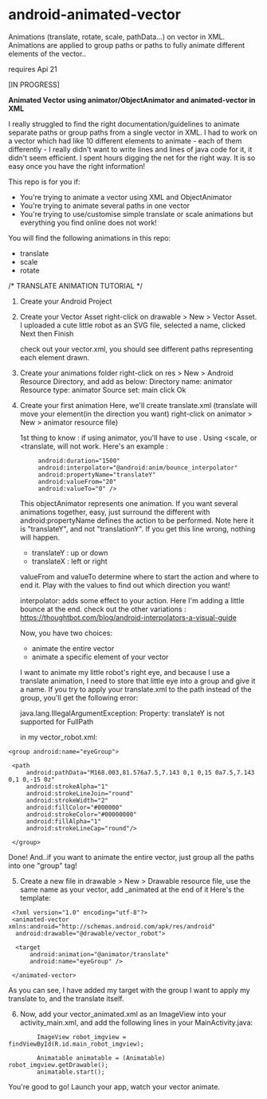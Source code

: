 # android-animated-vector
Animations (translate, rotate, scale, pathData...) on vector in XML. Animations are applied to group paths or paths to fully animate different elements of the vector..

<animated-vector/> requires Api 21

[IN PROGRESS]

<b>Animated Vector using animator/ObjectAnimator and animated-vector in XML</b>

I really struggled to find the right documentation/guidelines to animate separate paths or group paths from a single vector in XML.
I had to work on a vector which had like 10 different elements to animate - each of them differently - I really didn't want to write lines and lines of java code for it, it didn't seem efficient. I spent hours digging the net for the right way.
It is so easy once you have the right information!


This repo is for you if:
- You're trying to animate a vector using XML and ObjectAnimator
- You're trying to animate several paths in one vector
- You're trying to use/customise simple translate or scale animations but everything you find online does not work!

You will find the following animations in this repo:
- translate 
- scale 
- rotate



/* TRANSLATE ANIMATION TUTORIAL */

1. Create your Android Project

2. Create your Vector Asset
   right-click on drawable > New > Vector Asset. 
   I uploaded a cute little robot as an SVG file, selected a name, clicked Next then Finish
   
   check out your vector.xml, you should see different paths representing each element drawn.

3. Create your animations folder
   right-click on res > New > Android Resource Directory, and add as below:
   Directory name: animator
   Resource type: animator
   Source set: main
   click Ok

4. Create your first animation 
   Here, we'll create translate.xml (translate will move your element(in the direction you want)
   right-click on animator > New > animator resource file)
   
   1st thing to know : if using animator, you'll have to use <objectAnimator>. Using <scale, or <translate, will not work.  Here's an example :
   
   ``` <objectAnimator
        android:duration="1500"
        android:interpolator="@android:anim/bounce_interpolator"
        android:propertyName="translateY"
        android:valueFrom="20"
        android:valueTo="0" />
   ```

        
    This objectAnimator represents one animation. If you want several animations together, easy, just surround the different <objectAnimators/> with <set></set>
    android:propertyName defines the action to be performed. Note here it is "translateY", and not "translationY". If you get this line wrong, nothing will happen.
   
    - translateY : up or down
    - translateX : left or right
    
    valueFrom and valueTo determine where to start the action and where to end it. Play with the values to find out which    direction you want!
    
    interpolator: adds some effect to your action. Here I'm adding a little bounce at the end.
    check out the other variations : https://thoughtbot.com/blog/android-interpolators-a-visual-guide
    
    Now, you have two choices:
    - animate the entire vector
    - animate a specific element of your vector
    
    I want to animate my little robot's right eye, and because I use a translate animation, I need to store that little eye into a group and give it a name.
    If you try to apply your translate.xml to the path instead of the group, you'll get the following error:
    
    java.lang.IllegalArgumentException: Property: translateY is not supported for FullPath
    
    in my vector_robot.xml:
    
 ``` 
 <group android:name="eyeGroup">

  <path
      android:pathData="M168.003,81.576a7.5,7.143 0,1 0,15 0a7.5,7.143 0,1 0,-15 0z"
      android:strokeAlpha="1"
      android:strokeLineJoin="round"
      android:strokeWidth="2"
      android:fillColor="#000000"
      android:strokeColor="#00000000"
      android:fillAlpha="1"
      android:strokeLineCap="round"/>

  </group>
```
    
  Done!
  And..if you want to animate the entire vector, just group all the paths into one "group" tag!
    
5. Create a new file in drawable > New > Drawable resource file, use the same name as your vector, add _animated at the end of it
   Here's the template:
   
  ``` 
   <?xml version="1.0" encoding="utf-8"?>
   <animated-vector xmlns:android="http://schemas.android.com/apk/res/android"
    android:drawable="@drawable/vector_robot">

    <target
        android:animation="@animator/translate"
        android:name="eyeGroup" />

   </animated-vector>
```

As you can see, I have added my target with the group I want to apply my translate to, and the translate itself.

6. Now, add your vector_animated.xml as an ImageView into your activity_main.xml, and add the following lines in your MainActivity.java:

```
        ImageView robot_imgview = findViewById(R.id.main_robot_imgview);

        Animatable animatable = (Animatable) robot_imgview.getDrawable();
        animatable.start();

```    
You're good to go!
Launch your app, watch your vector animate.
